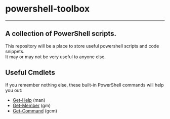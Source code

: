 # powershell-toolbox
---  
## A collection of PowerShell scripts.
  
This repository will be a place to store useful powershell scripts and code snippets.  
It may or may not be very useful to anyone else.

## Useful Cmdlets  
  
If you remember nothing else, these built-in PowerShell commands will help you out:
- [Get-Help](https://technet.microsoft.com/en-us/library/hh849696.aspx) (man)  
- [Get-Member](https://technet.microsoft.com/en-us/library/hh849928.aspx) (gm)  
- [Get-Command](https://technet.microsoft.com/en-us/library/hh849711.aspx) (gcm)  
  
